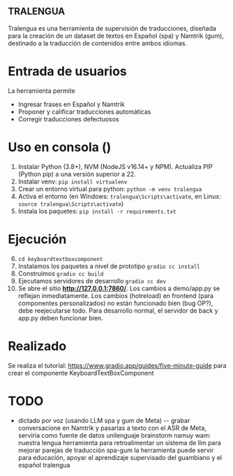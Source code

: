 ## TRALENGUA
Tralengua es una herramienta de supervisión de traducciones, diseñada para la creación de un dataset de textos en Español (spa) y Namtrik (gum), destinado a la traducción de contenidos entre ambos idiomas.

# Entrada de usuarios
La herramienta permite
* Ingresar frases en Español y Namtrik
* Proponer y calificar traducciones automáticas
* Corregir traducciones defectuosos

# Uso en consola ()
1. Instalar Python (3.8+), NVM (NodeJS v16.14+ y NPM). Actualiza PIP (Python pip) a una versión superior a 22.
2. Instalar venv: `pip install virtualenv`
3. Crear un entorno virtual para python: `python -m venv tralengua`
4. Activa el entorno (en Windows: `tralengua\Scripts\activate`, en Linux: `source tralengua\Scripts\activate`)
5. Instala los paquetes: `pip install -r requirements.txt`

# Ejecución
6. `cd keyboardtextboxcomponent`
7. Instalamos los paquetes a nivel de prototipo `gradio cc install`
8. Construimos `gradio cc build`
9. Ejecutamos servidores de desarrollo `gradio cc dev`
10. Se abre el sitio __http://127.0.0.1:7860/__. Los cambios a demo/app.py se reflejan inmediatamente. Los cambios (hotreload) en frontend (para componentes personalizados) no están funcionado bien (bug OP?), debe reejecutarse todo. Para desarrollo normal, el servidor de back y app.py deben funcionar bien.

# Realizado
Se realiza el tutorial: https://www.gradio.app/guides/five-minute-guide para crear el componente KeyboardTextBoxComponent

# TODO
* dictado por voz (usando LLM spa y gum de Meta)
-- grabar conversacione en Namtrik y pasarlas a texto con el ASR de Meta, serviría como fuente de datos unilenguaje
brainstorm
namuy wam: nuestra lengua
herramienta para retroalimentar un sistema de llm para mejorar parejas de traducción spa-gum
la herramienta puede servir para educación, apoyar el aprendizaje supervisado del guambiano y el español
tralengua